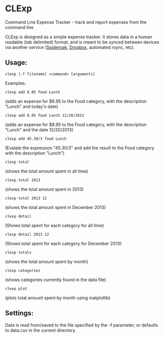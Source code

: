 CLExp
=====

Command Line Expense Tracker - track and report expenses from the command line

CLExp is designed as a simple expense tracker. It stores data in a human
readable (tab delimited) format, and is meant to be synced between devices
via another service ([Spideroak](http://www.spideroak.com/),
[Dropbox](http://www.dropbox.com/), automated rsync, etc).


Usage:
-------------
    clexp [-f filename] <command> [arguments]

Examples:

    clexp add 8.95 food Lunch
(adds an expense for $8.95 to the Food category, with the description "Lunch"
and today's date)

    clexp add 8.95 food Lunch 12/20/2013
(adds an expense for $8.95 to the Food category, with the description "Lunch"
and the date 12/20/2013)

    clexp add 45.30/3 food Lunch
(Evalate the expression "45.30/3" and add the result to the Food category with the description "Lunch")

    clexp total
(shows the total amount spent in all time)

    clexp total 2013
(shows the total amount spent in 2013)

    clexp total 2013 12
(shows the total amount spent in December 2013)

    clexp detail
(Shows total spent for each category for all time)

    clexp detail 2013 12
(Shows total spent for each category for December 2013)

    clexp totals
(shows the total amount spent by month)

    clexp categories
(shows categories currently found in the data file)

    clexp plot
(plots total amount spent by month using matplotlib)


Settings:
-------------
Data is read from/saved to the file specified by the -f parameter, or defaults
to data.csv in the current directory.
